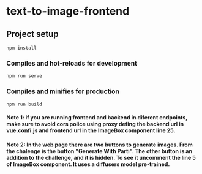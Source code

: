 # text-to-image-frontend

## Project setup
```
npm install
```

### Compiles and hot-reloads for development
```
npm run serve
```

### Compiles and minifies for production
```
npm run build
```

#### Note 1: if you are running frontend and backend in diferent endpoints, make sure to avoid cors police using proxy defing the backend url in vue.confi.js and frontend url in the ImageBox component line 25.
#### Note 2: In the web page there are two buttons to generate images. From the chalenge is the button "Generate With Parti". The other button is an addition to the challenge, and it is hidden. To see it uncomment the line 5 of ImageBox component. It uses a diffusers model pre-trained.   






